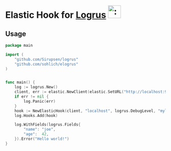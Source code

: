 # Elastic Hook for [Logrus](https://github.com/Sirupsen/logrus) <img src="http://i.imgur.com/hTeVwmJ.png" width="40" height="40" alt=":walrus:" class="emoji" title=":walrus:"/>


## Usage

```go
package main

import (
	"github.com/Sirupsen/logrus"
	"github.com/sohlich/elogrus"
)


func main() {
	log := logrus.New()
	client, err := elastic.NewClient(elastic.SetURL("http://localhost:9200"))
	if err != nil {
		log.Panic(err)
	}	
	hook := NewElasticHook(client, "localhost", logrus.DebugLevel, "mylog")
	log.Hooks.Add(hook)

	log.WithFields(logrus.Fields{
		"name": "joe",
		"age":  42,
	}).Error("Hello world!")
}
```